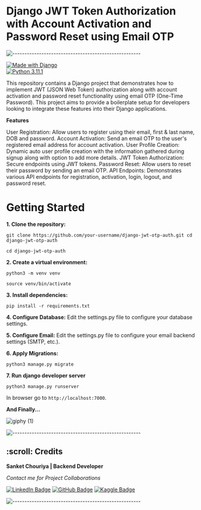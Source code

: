 # Django JWT Token Authorization with Account Activation and Password Reset using Email OTP
![-----------------------------------------------------](https://raw.githubusercontent.com/andreasbm/readme/master/assets/lines/rainbow.png)

[![Made with Django](https://img.shields.io/badge/Made%20with-Django-orange?style=for-the-badge&logo=Django)](https://www.djangoproject.com/)                
[![Python 3.11.1](https://img.shields.io/badge/python-3.11.1-blue.svg)](https://www.python.org/downloads/release/python-3111/)   

This repository contains a Django project that demonstrates how to implement JWT (JSON Web Token) authorization along with account activation and password reset functionality using email OTP (One-Time Password). This project aims to provide a boilerplate setup for developers looking to integrate these features into their Django applications.

**Features**

User Registration: Allow users to register using their email, first & last name, DOB and password.
Account Activation: Send an email OTP to the user's registered email address for account activation.
User Profile Creation: Dynamic auto user profile creation with the information gathered during signup along with option to add more details.
JWT Token Authorization: Secure endpoints using JWT tokens.
Password Reset: Allow users to reset their password by sending an email OTP.
API Endpoints: Demonstrates various API endpoints for registration, activation, login, logout, and password reset.


# Getting Started

**1. Clone the repository:** 

`git clone https://github.com/your-username/django-jwt-otp-auth.git cd django-jwt-otp-auth`

`cd django-jwt-otp-auth`

**2. Create a virtual environment:**

`python3 -m venv venv`

`source venv/bin/activate`

**3. Install dependencies:**

`pip install -r requirements.txt`

**4. Configure Database:**
Edit the settings.py file to configure your database settings.

**5. Configure Email:**
Edit the settings.py file to configure your email backend settings (SMTP, etc.).


**6. Apply Migrations:**

`python3 manage.py migrate`

**7. Run django developer server**

`python3 manage.py runserver`

In browser go to `http://localhost:7000`.


**And Finally...**

![giphy (1)](https://user-images.githubusercontent.com/109847409/209484487-dda00680-1f87-45be-9f6a-4c4adc4cc63a.gif)

![-----------------------------------------------------](https://raw.githubusercontent.com/andreasbm/readme/master/assets/lines/rainbow.png)


<h2 id="credits"> :scroll: Credits</h2>

**Sanket Chouriya | Backend Developer**

<p><i> Contact me for Project Collaborations</i></p>

[![LinkedIn Badge](https://img.shields.io/badge/LinkedIn-0077B5?style=for-the-badge&logo=linkedin&logoColor=white)](https://www.linkedin.com/in/sanket-chouriya-038705111/)
[![GitHub Badge](https://img.shields.io/badge/GitHub-100000?style=for-the-badge&logo=github&logoColor=white)](https://github.com/Sanket7994)
[![Kaggle Badge](https://img.shields.io/badge/kaggle-0077B5?style=for-the-badge&logo=kaggle&logoColor=white)](https://www.kaggle.com/sanket7994/)

![-----------------------------------------------------](https://raw.githubusercontent.com/andreasbm/readme/master/assets/lines/rainbow.png)

